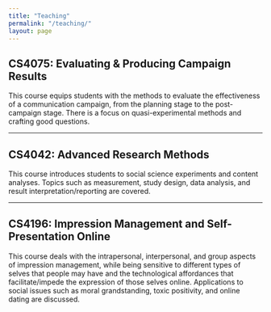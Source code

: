 ```yaml
---
title: "Teaching"
permalink: "/teaching/"
layout: page
---
```

## CS4075: Evaluating & Producing Campaign Results

This course equips students with the methods to evaluate the effectiveness of a communication campaign, from the planning stage to the post-campaign stage. There is a focus on quasi-experimental methods and crafting good questions.

---

## CS4042: Advanced Research Methods

This course introduces students to social science experiments and content analyses. Topics such as measurement, study design, data analysis, and result interpretation/reporting are covered.

---

## CS4196: Impression Management and Self-Presentation Online

This course deals with the intrapersonal, interpersonal, and group aspects of impression management, while being sensitive to different types of selves that people may have and the technological affordances that facilitate/impede the expression of those selves online. Applications to social issues such as moral grandstanding, toxic positivity, and online dating are discussed.